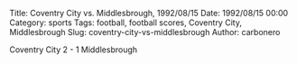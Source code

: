Title: Coventry City vs. Middlesbrough, 1992/08/15
Date: 1992/08/15 00:00
Category: sports
Tags: football, football scores, Coventry City, Middlesbrough
Slug: coventry-city-vs-middlesbrough
Author: carbonero


Coventry City 2 - 1 Middlesbrough

